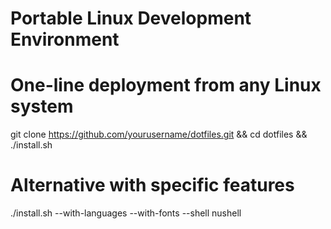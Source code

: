 # Portable Linux Development Environment

# One-line deployment from any Linux system
git clone https://github.com/yourusername/dotfiles.git && cd dotfiles && ./install.sh

# Alternative with specific features
./install.sh --with-languages --with-fonts --shell nushell